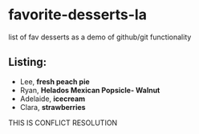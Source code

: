 # favorite-desserts-la
list of fav desserts as a demo of github/git functionality

## Listing:
- Lee, **fresh peach pie**
- Ryan, **Helados Mexican Popsicle- Walnut**
- Adelaide, **icecream**
- Clara, **strawberries**


THIS IS CONFLICT RESOLUTION

